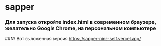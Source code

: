 # sapper
### Для запуска откройте index.html в современном браузере, желательно Google Chrome, на персональном компьютере
##№ Вот выложенная версия https://sapper-nine-self.vercel.app/
